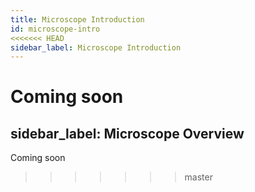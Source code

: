 ```yaml
---
title: Microscope Introduction
id: microscope-intro
<<<<<<< HEAD
sidebar_label: Microscope Introduction
---
```


Coming soon
=======
sidebar_label: Microscope Overview
---

Coming soon
>>>>>>> master
